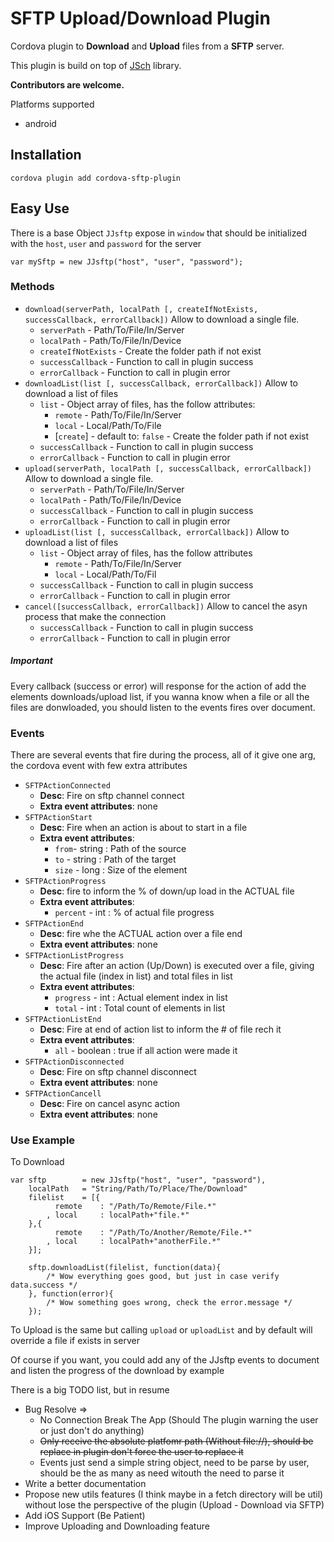 SFTP Upload/Download Plugin
===

Cordova plugin to __Download__ and __Upload__ files from a __SFTP__ server.

This plugin is build on top of [JSch](http://www.jcraft.com/jsch/ "In case you want to be curious") library.

__Contributors are welcome.__

Platforms supported

* android

Installation
---

`cordova plugin add cordova-sftp-plugin`

Easy Use  
---  
  
  
There is a base Object `JJsftp`  expose in `window` that should be initialized with the `host`, `user` and `password` for the server
```
var mySftp = new JJsftp("host", "user", "password");
```
### Methods

* `download(serverPath, localPath [, createIfNotExists, successCallback, errorCallback])` Allow to download a single file.
    * `serverPath` - Path/To/File/In/Server
    * `localPath` - Path/To/File/In/Device
    * `createIfNotExists` - Create the folder path if not exist
    * `successCallback` - Function to call in plugin success
    * `errorCallback` - Function to call in plugin error
* `downloadList(list [, successCallback, errorCallback])` Allow to download a list of files
    * `list` - Object array of files, has the follow attributes:
        * `remote` - Path/To/File/In/Server
        * `local` - Local/Path/To/File
        * [`create`] - default to: `false` - Create the folder path if not exist
    * `successCallback` - Function to call in plugin success
    * `errorCallback` - Function to call in plugin error
* `upload(serverPath, localPath [, successCallback, errorCallback])` Allow to download a single file.
    * `serverPath` - Path/To/File/In/Server
    * `localPath` - Path/To/File/In/Device
    * `successCallback` - Function to call in plugin success
    * `errorCallback` - Function to call in plugin error
* `uploadList(list [, successCallback, errorCallback])` Allow to download a list of files
    * `list` - Object array of files, has the follow attributes 
      * `remote` - Path/To/File/In/Server
      * `local` - Local/Path/To/Fil
    * `successCallback` - Function to call in plugin success
    * `errorCallback` - Function to call in plugin error    
* `cancel([successCallback, errorCallback])` Allow to cancel the asyn process that make the connection
    * `successCallback` - Function to call in plugin success
    * `errorCallback` - Function to call in plugin error

##### Important
Every callback (success or error) will response for the action of add the elements downloads/upload list, if you wanna know when a file or all the files are donwloaded, you should listen to the events fires over document.

### Events  
There are several events that fire during the process, all of it give one arg, the cordova event with few extra attributes  

* `SFTPActionConnected`
    * __Desc__: Fire on sftp channel connect
    * __Extra event attributes__: none
* `SFTPActionStart`
    * __Desc__: Fire when an action is about to start in a file
    * __Extra event attributes__: 
      * `from`- string : Path of the source
      * `to` - string : Path of the target
      * `size` - long : Size of the element
* `SFTPActionProgress`
    * __Desc__: fire to inform the % of down/up load in the ACTUAL file
    * __Extra event attributes__: 
      * `percent` - int : % of actual file progress
* `SFTPActionEnd`
    * __Desc__: fire whe the ACTUAL action over a file end
    * __Extra event attributes__: none
* `SFTPActionListProgress`
    * __Desc__: Fire after an action (Up/Down) is executed over a file, giving the actual file (index in list) and total files in list
    * __Extra event attributes__: 
      * `progress` - int : Actual element index in list
      * `total` - int : Total count of elements in list
* `SFTPActionListEnd`
    * __Desc__: Fire at end of action list to inform the # of file rech it
    * __Extra event attributes__: 
      * `all` - boolean : true if all action were made it
* `SFTPActionDisconnected`
    * __Desc__: Fire on sftp channel disconnect
    * __Extra event attributes__: none
* `SFTPActionCancell`
    * __Desc__: Fire on cancel async action
    * __Extra event attributes__: none

### Use Example
To Download
```
var sftp        = new JJsftp("host", "user", "password"),
    localPath   = "String/Path/To/Place/The/Download"
    filelist    = [{
          remote    : "/Path/To/Remote/File.*"
        , local     : localPath+"file.*"
    },{
          remote    : "/Path/To/Another/Remote/File.*"
        , local     : localPath+"anotherFile.*"
    }];

    sftp.downloadList(filelist, function(data){
        /* Wow everything goes good, but just in case verify data.success */
    }, function(error){
        /* Wow something goes wrong, check the error.message */       
    });
```
To Upload is the same but calling `upload` or `uploadList` and by default will override a file if exists in server

Of course if you want, you could add any of the JJsftp events to document and listen the progress of the download by example

There is a big TODO list, but in resume  

* Bug Resolve =>
  * No Connection Break The App (Should The plugin warning the user or just don't do anything)
  * ~~Only receive the absolute platfomr path (Without file://), should be replace in plugin don't force the user to replace it~~
  * Events just send a simple string object, need to be parse by user, should be the as many as need witouth the need to parse it
* Write a better documentation
* Propose new utils features (I think maybe in a fetch directory will be util) without lose the perspective of the plugin (Upload - Download via SFTP)
* Add iOS Support (Be Patient)
* Improve Uploading and Downloading feature
